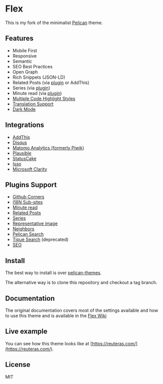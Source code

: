 # Flex

This is my fork of the minimalist [Pelican](http://blog.getpelican.com/) theme.

## Features

- Mobile First
- Responsive
- Semantic
- SEO Best Practices
- Open Graph
- Rich Snippets (JSON-LD)
- Related Posts (via [plugin](https://github.com/getpelican/pelican-plugins/tree/master/related_posts) or AddThis)
- Series (via [plugin](https://github.com/pelican-plugins/series))
- Minute read (via [plugin](https://github.com/getpelican/pelican-plugins/tree/master/post_stats))
- [Multiple Code Highlight Styles](https://github.com/alexandrevicenzi/Flex/wiki/Code-Highlight)
- [Translation Support](https://github.com/alexandrevicenzi/Flex/wiki/Translations)
- [Dark Mode](https://github.com/alexandrevicenzi/Flex/wiki/Dark-Mode)

## Integrations

- [AddThis](http://www.addthis.com/)
- [Disqus](https://disqus.com/)
- [Matomo Analytics (formerly Piwik)](https://matomo.org/)
- [Plausible](https://plausible.io/)
- [StatusCake](https://www.statuscake.com/)
- [Isso](https://posativ.org/isso/)
- [Microsoft Clarity](https://clarity.microsoft.com)

## Plugins Support

- [Github Corners](https://github.com/tholman/github-corners)
- [I18N Sub-sites](https://github.com/getpelican/pelican-plugins/tree/master/i18n_subsites)
- [Minute read](https://github.com/getpelican/pelican-plugins/tree/master/post_stats)
- [Related Posts](https://github.com/getpelican/pelican-plugins/tree/master/related_posts)
- [Series](https://github.com/pelican-plugins/series)
- [Representative image](https://github.com/getpelican/pelican-plugins/tree/master/representative_image)
- [Neighbors](https://github.com/getpelican/pelican-plugins/tree/master/neighbors)
- [Pelican Search](https://github.com/pelican-plugins/search)
- [Tipue Search](https://github.com/getpelican/pelican-plugins/blob/master/tipue_search/) (deprecated)
- [SEO](https://github.com/pelican-plugins/seo)

## Install

The best way to install is over [pelican-themes](https://github.com/getpelican/pelican-themes).

The alternative way is to clone this repository and checkout a tag branch.

## Documentation

The original documentation covers most of the settings available and how to use this theme and is available in the [Flex Wiki](https://github.com/alexandrevicenzi/Flex/wiki)

## Live example

You can see how this theme looks like at [https://reuteras.com/](https://reuteras.com/).

## License

MIT
